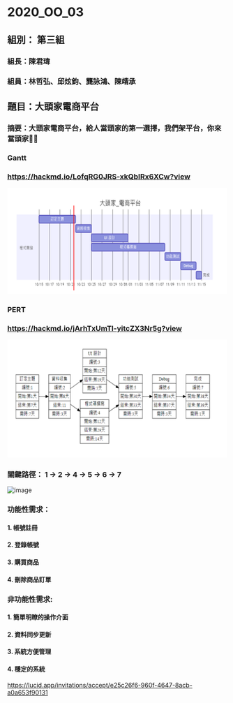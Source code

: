 # 2020_OO_03
## 組別： 第三組
### 組長：陳君瑋
### 組員：林哲弘、邱炫鈞、龔詠鴻、陳靖承
## 題目：大頭家電商平台
### 摘要：大頭家電商平台，給人當頭家的第一選擇，我們架平台，你來當頭家🤑🤑

### Gantt
### https://hackmd.io/LofqRG0JRS-xkQbIRx6XCw?view


  <img src="Gannt.png" />
  
  
  ### PERT
### https://hackmd.io/jArhTxUmTl-yitcZX3Nr5g?view
  <img src="PERT.png" />

### 關鍵路徑： 1 → 2 → 4 → 5 → 6 → 7



![image](S__60579845.jpg)

### 功能性需求：
#### 1.	帳號註冊
#### 2.	登錄帳號
#### 3.	購買商品
#### 4.	刪除商品訂單
### 非功能性需求:
#### 1.	簡單明瞭的操作介面
#### 2.	資料同步更新
#### 3.	系統方便管理
#### 4.	穩定的系統

https://lucid.app/invitations/accept/e25c26f6-960f-4647-8acb-a0a653f90131
